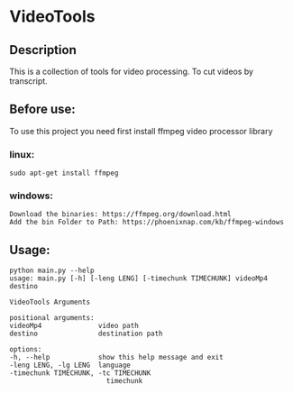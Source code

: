 # VideoTools

## Description
This is a collection of tools for video processing. To cut videos by transcript.

## Before use:

To use this project you need first install ffmpeg video processor library

### linux:
    sudo apt-get install ffmpeg
### windows:
    Download the binaries: https://ffmpeg.org/download.html
    Add the bin Folder to Path: https://phoenixnap.com/kb/ffmpeg-windows

## Usage:
    python main.py --help
    usage: main.py [-h] [-leng LENG] [-timechunk TIMECHUNK] videoMp4 destino

    VideoTools Arguments

    positional arguments:
    videoMp4              video path
    destino               destination path

    options:
    -h, --help            show this help message and exit
    -leng LENG, -lg LENG  language
    -timechunk TIMECHUNK, -tc TIMECHUNK
                            timechunk
